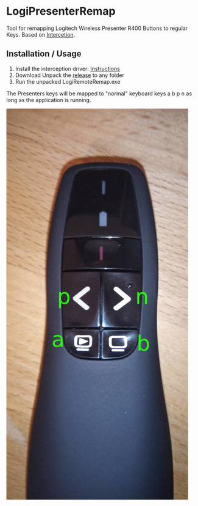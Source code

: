 # LogiPresenterRemap
Tool for remapping Logitech Wireless Presenter R400 Buttons to regular Keys. Based on [Intercetion](http://www.oblita.com/interception.html).

## Installation / Usage
1. Install the interception driver: [Instructions](http://www.oblita.com/interception.html)
2. Download Unpack the [release](https://github.com/auenkind/logipresenterremap/releases/download/1.0.0/logipresenterremap_1.0.0.zip) to any folder
3. Run the unpacked LogiRemoteRemap.exe

The Presenters keys will be mapped to "normal" keyboard keys a b p n as long as the application is running.

![keymap](doc/keys.jpg "Key Mapping")